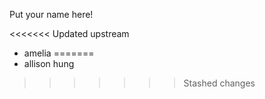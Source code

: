 Put your name here!

<<<<<<< Updated upstream
- amelia
=======
- allison hung
>>>>>>> Stashed changes
